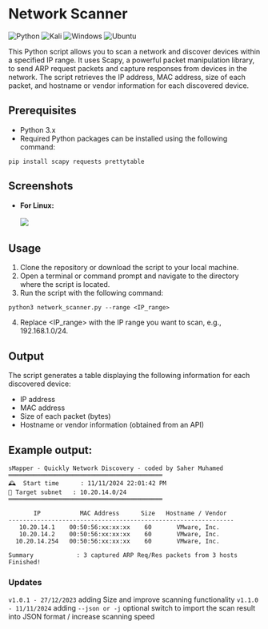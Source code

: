 # Network Scanner

![Python](https://img.shields.io/badge/python-3670A0?style=for-the-badge&logo=python&logoColor=ffdd54)  ![Kali](https://img.shields.io/badge/Kali-268BEE?style=for-the-badge&logo=kalilinux&logoColor=white)  ![Windows](https://img.shields.io/badge/Windows-0078D4.svg?style=for-the-badge&logo=Windows&logoColor=white)  ![Ubuntu](https://img.shields.io/badge/Ubuntu-E95420?style=for-the-badge&logo=ubuntu&logoColor=white)

This Python script allows you to scan a network and discover devices within a specified IP range. It uses Scapy, a powerful packet manipulation library, to send ARP request packets and capture responses from devices in the network. The script retrieves the IP address, MAC address, size of each packet, and hostname or vendor information for each discovered device.

## Prerequisites
- Python 3.x
- Required Python packages can be installed using the following command:
```commandline
pip install scapy requests prettytable
```

## Screenshots
- **For Linux:**<br><br>
![](https://github.com/SaherMuhamed/network-scanner-tool/blob/master/screenshots/Screenshot%202024-11-11-linux.png)

## Usage
1. Clone the repository or download the script to your local machine.
2. Open a terminal or command prompt and navigate to the directory where the script is located.
3. Run the script with the following command:
```commandline
python3 network_scanner.py --range <IP_range>
```
4. Replace <IP_range> with the IP range you want to scan, e.g., 192.168.1.0/24.

## Output
The script generates a table displaying the following information for each discovered device:

- IP address
- MAC address
- Size of each packet (bytes)
- Hostname or vendor information (obtained from an API)

## Example output:

```text
sMapper - Quickly Network Discovery - coded by Saher Muhamed
═══════════════════════════════════════════
🕰️  Start time      : 11/11/2024 22:01:42 PM
🎯 Target subnet   : 10.20.14.0/24
═══════════════════════════════════════════

       IP           MAC Address      Size   Hostname / Vendor  
---------------------------------------------------------------
   10.20.14.1    00:50:56:xx:xx:xx    60       VMware, Inc.    
   10.20.14.2    00:50:56:xx:xx:xx    60       VMware, Inc.    
  10.20.14.254   00:50:56:xx:xx:xx    60       VMware, Inc.    

Summary            : 3 captured ARP Req/Res packets from 3 hosts 
Finished!
```
### Updates
`v1.0.1 - 27/12/2023` adding Size and improve scanning functionality
`v1.1.0 - 11/11/2024` adding `--json or -j` optional switch to import the scan result into JSON format / increase scanning speed
